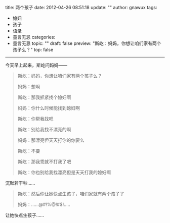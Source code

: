 title: 两个孩子
date: 2012-04-26 08:51:18
update: ""
author: gnawux
tags:
- 媳妇
- 孩子
- 语录
- 童言无忌
categories:
- 童言无忌
topic: ""
draft: false
preview: "斯屹：妈妈，你想让咱们家有两个孩子么？"
top: false


---


<p>今天早上起来，斯屹问妈妈——</p>
<blockquote><p>斯屹：妈妈，你想让咱们家有两个孩子么？</p>
<p>妈妈：想啊</p>
<p>斯屹：那我抓紧找个媳妇啊</p>
<p>妈妈：你什么时候能找到媳妇啊</p>
<p>斯屹：你帮我找吧</p>
<p>斯屹：别给我找不漂亮的啊</p>
<p>妈妈：那漂亮但天天打你的你要么</p>
<p>斯屹：不要</p>
<p>斯屹：那我乖就不打我了吧</p>
<p>斯屹：你也别给我找漂亮但是天天打我的媳妇啊</p></blockquote>
<p>沉默若干秒……</p>
<blockquote><p>斯屹：然后你让她快点生孩子，咱们家就有两个孩子了</p>
<p>妈妈：……@#!%@!#$!.....</p></blockquote>
<p>让她快点生孩子……</p>
<p>&nbsp;</p>
